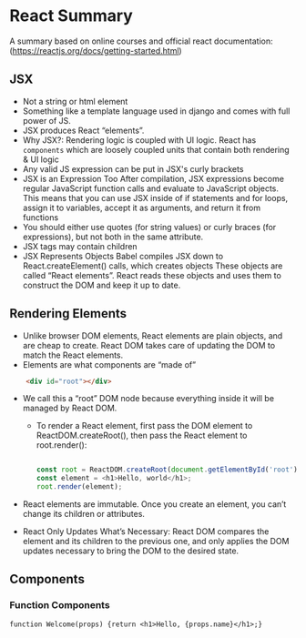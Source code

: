 # React Summary

A summary based on online courses and official react documentation: (<https://reactjs.org/docs/getting-started.html>)

## JSX

- Not a string or html element
- Something like a template language used in django and comes with full power of JS.
- JSX produces React “elements”.
- Why JSX?:
    Rendering logic is coupled with UI logic. React has `components` which are loosely coupled units that contain both rendering & UI logic
- Any valid JS expression can be put in JSX's curly brackets
- JSX is an Expression Too
    After compilation, JSX expressions become regular JavaScript function calls and evaluate to JavaScript objects.
    This means that you can use JSX inside of if statements and for loops, assign it to variables, accept it as arguments, and return it from functions
- You should either use quotes (for string values) or curly braces (for expressions), but not both in the same attribute.
- JSX tags may contain children
- JSX Represents Objects
    Babel compiles JSX down to React.createElement() calls, which creates objects
    These objects are called “React elements”.
    React reads these objects and uses them to construct the DOM and keep it up to date.

## Rendering Elements

- Unlike browser DOM elements, React elements are plain objects, and are cheap to create. React DOM takes care of updating the DOM to match the React elements.
- Elements are what components are “made of”

```html
    <div id="root"></div>
```

- We call this a “root” DOM node because everything inside it will be managed by React DOM.
  - To render a React element, first pass the DOM element to ReactDOM.createRoot(), then pass the React element to root.render():

    ```javascript

    const root = ReactDOM.createRoot(document.getElementById('root'));
    const element = <h1>Hello, world</h1>;
    root.render(element);
    ```

- React elements are immutable. Once you create an element, you can’t change its children or attributes.
- React Only Updates What’s Necessary: React DOM compares the element and its children to the previous one, and only applies the DOM updates necessary to bring the DOM to the desired state.

## Components

### Function Components

```function Welcome(props) {return <h1>Hello, {props.name}</h1>;}```
